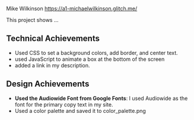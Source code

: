 Mike Wilkinson
https://a1-michaelwilkinson.glitch.me/

This project shows ...

## Technical Achievements
- Used CSS to set a background colors, add border, and center text.
- used JavaScript to animate a box at the bottom of the screen
- added a link in my description. 

## Design Achievements
- **Used the Audiowide Font from Google Fonts**: I used Audiowide as the font for the primary copy text in my site.
- Used a color palette and saved it to color_palette.png
